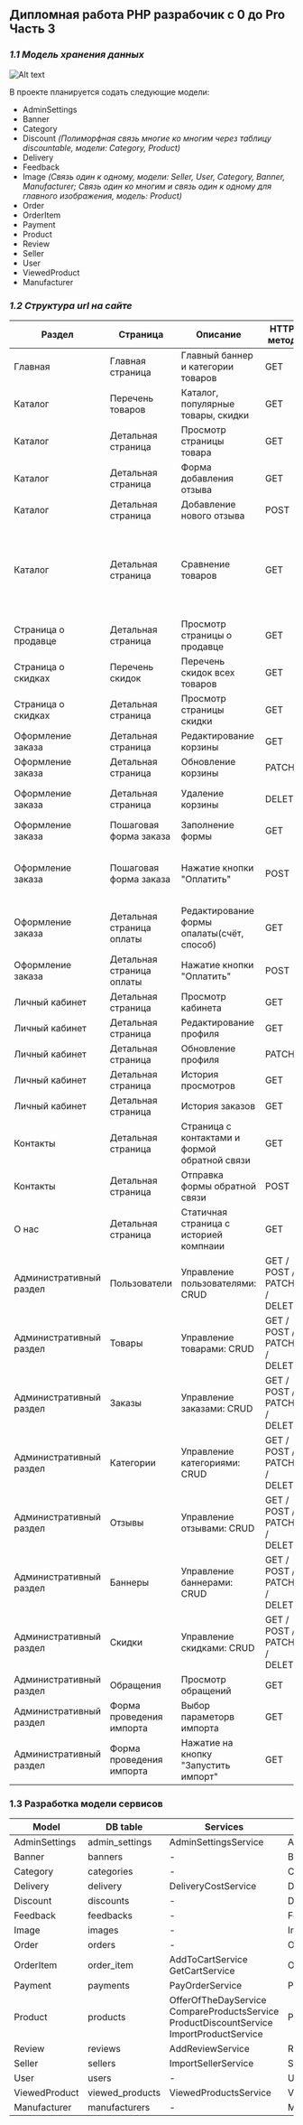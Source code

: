 ## Дипломная работа PHP разрабочик с 0 до Pro Часть 3


### _1.1 Модель хранения данных_

![Alt text](project/shop_schema_ver7.png?raw=true "Модель хранения данных")

В проекте планируется содать следующие модели:
- AdminSettings
- Banner
- Category
- Discount _(Полиморфная связь многие ко многим через таблицу discountable, модели: Category, Product)_
- Delivery
- Feedback
- Image _(Связь один к одному, модели: Seller, User, Category, Banner, Manufacturer; Связь один ко многим и связь один к одному для главного изображения, модель: Product)_
- Order
- OrderItem
- Payment
- Product
- Review
- Seller
- User
- ViewedProduct
- Manufacturer

### _1.2 Cтруктура url на сайте_


| Раздел | Страница | Описание | HTTP метод | Route name| URL | Комментарий |
| ------ | ------ | ------ | ------ | ------ | ------ | ------ |
| Главная | Главная страница | Главный баннер и категории товаров | GET | / | banners |- |
| Каталог | Перечень товаров | Каталог, популярные товары, скидки | GET | /products/ | catalog.index |- |
| Каталог | Детальная страница | Просмотр страницы товара | GET | /products/\<slug> | products.show |- |
| Каталог | Детальная страница | Форма добавления отзыва | GET | /products/\<slug>/reviews | reviews.create |- |
| Каталог | Детальная страница | Добавление нового отзыва | POST | /products/\<slug>/reviews | reviews.store |- |
| Каталог | Детальная страница | Сравнение товаров | GET | /products/comparison | comparison |id сравниваемых товаров добавляются в сессию и выгружаются из неё при сравнении |
| Страница о продавце | Детальная страница | Просмотр страницы о продавце | GET | /sellers/\<id> | sellers.show |- |
| Страница о скидках  | Перечень скидок | Перечень скидок всех товаров | GET | /discounts | discounts.index |- |
| Страница о скидках  | Детальная страница | Просмотр страницы скидки | GET | /discounts/\<id> | discounts.show |- |
| Оформление заказа | Детальная страница | Редактирование корзины | GET | /cart | carts.edit |- |
| Оформление заказа | Детальная страница | Обновление корзины | PATCH | /cart | carts.update |- |
| Оформление заказа | Детальная страница | Удаление корзины | DELETE | /cart | carts.destroy |удаление корзины из сессии |
| Оформление заказа | Пошаговая форма заказа | Заполнение формы | GET | /orders | orders.create |- |
| Оформление заказа | Пошаговая форма заказа | Нажатие кнопки "Оплатить" | POST | /orders | orders.store |Создание нового заказа, запись корзины в БД в order_items |
| Оформление заказа | Детальная страница оплаты | Редактирование формы опалаты(счёт, способ) | GET | /orders/\<id>/checkin | payments.create |- |
| Оформление заказа | Детальная страница оплаты | Нажатие кнопки "Оплатить" | POST | /orders/\<id>/checkin | payments.store |- |
| Личный кабинет | Детальная страница | Просмотр кабинета | GET | /account | account.show |- |
| Личный кабинет | Детальная страница | Редактирование профиля | GET | /account/profile | account.edit |- |
| Личный кабинет | Детальная страница | Обновление профиля | PATCH | /account/profile | account.update |- |
| Личный кабинет | Детальная страница | История просмотров | GET | /account/viewed-products | account.viewed-products |- |
| Личный кабинет | Детальная страница | История заказов | GET | /account/orders-history | account.order-history |- |
| Контакты | Детальная страница | Страница с контактами и формой обратной связи | GET | /feedbacks | feedbacks.create |- |
| Контакты | Детальная страница | Отправка формы обратной связи | POST | /feedbacks | feedbacks.store |- |
| О нас | Детальная страница | Статичная страница с историей компнаии | GET | /about | about |- |
| Административный раздел | Пользователи | Управление пользователями: CRUD | GET / POST / PATCH / DELETE | /admin/users/... | admin.users. ... |- |
| Административный раздел | Товары | Управление товарами: CRUD | GET / POST / PATCH / DELETE | /admin/products/... | admin.products. ... |- |
| Административный раздел | Заказы | Управление заказами: CRUD | GET / POST / PATCH / DELETE | /admin/orders/... | admin.orders. ... |- |
| Административный раздел | Категории | Управление категориями: CRUD | GET / POST / PATCH / DELETE | /admin/categories/... | admin.categories. ... |- |
| Административный раздел | Отзывы | Управление отзывами: CRUD | GET / POST / PATCH / DELETE | /admin/reviews/... | admin.reviews. ... |- |
| Административный раздел | Баннеры | Управление баннерами: CRUD | GET / POST / PATCH / DELETE | /admin/banners/... | admin.banners. ... |- |
| Административный раздел | Скидки | Управление скидками: CRUD | GET / POST / PATCH / DELETE | /admin/discounts/... | admin.discounts. ... |- |
| Административный раздел | Обращения | Просмотр обращений | GET | /admin/feedbacks | admin.feedbacks.index |- |
| Административный раздел | Форма проведения импорта | Выбор параметорв импорта | GET | /admin/import | admin.import |- |
| Административный раздел | Форма проведения импорта | Нажатие на кнопку "Запустить импорт" | GET | /admin/start-import | admin/start-import |- |

### 1.3 Разработка модели сервисов

|Model|DB table|Services|Repository|
|------|------|------|------|
|AdminSettings|admin_settings|AdminSettingsService|AdminSettingsRepository|
|Banner|banners|-|BannerRepository|
|Category|categories|-|CategoryRepository|
|Delivery|delivery|DeliveryCostService|DeliveryRepository|
|Discount|discounts|-|DiscountRepository|
|Feedback|feedbacks|-|FeedbackRepository|
|Image|images|-|ImageRepository|
|Order|orders|-|OrderRepository|
|OrderItem|order_item|AddToCartService<br />GetCartService|OrderItemRepository|
|Payment|payments|PayOrderService|PaymentRepository|
|Product|products|OfferOfTheDayService<br />CompareProductsService<br />ProductDiscountService<br />ImportProductService|ProductRepository|
|Review|reviews|AddReviewService|ReviewRepository|
|Seller|sellers|ImportSellerService|SellerRepository|
|User|users|-|UserRepository|
|ViewedProduct|viewed_products|ViewedProductsService|ViewedProductsRepository|
|Manufacturer|manufacturers|-|ManufacturerRepository|

